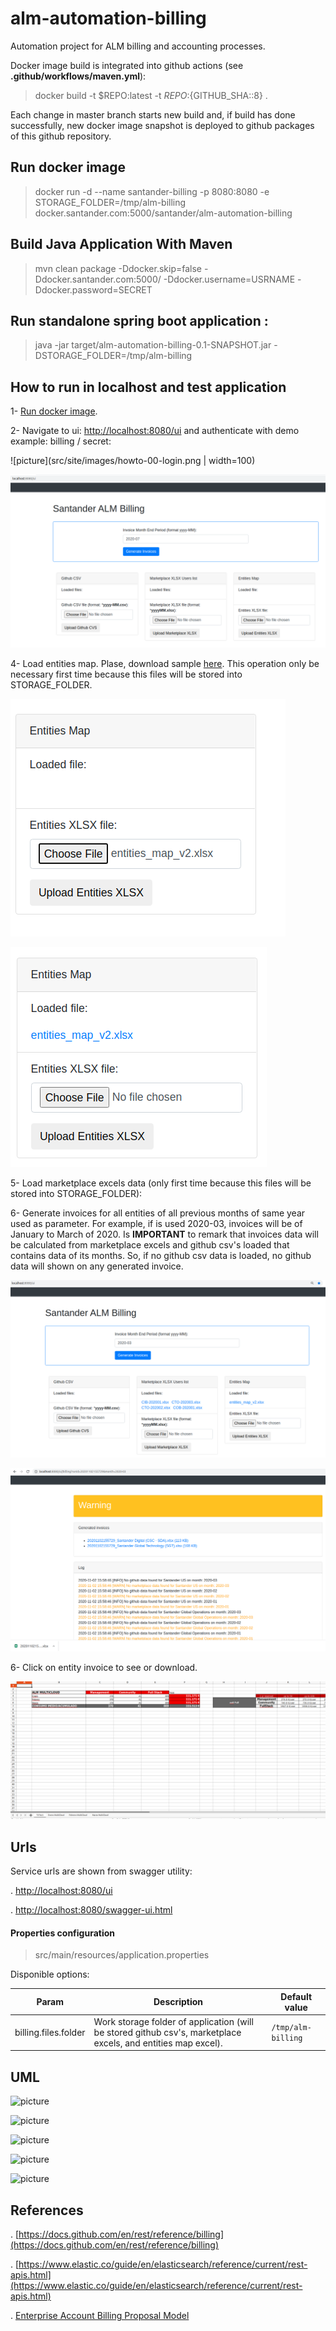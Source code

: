 # alm-automation-billing

Automation project for ALM billing and accounting processes.

Docker image build is integrated into github actions (see __.github/workflows/maven.yml__):

> docker build -t $REPO:latest -t $REPO:${GITHUB_SHA::8} .

Each change in master branch starts new build and, if build has done successfully, new docker image snapshot is deployed to github packages of this github repository.


## Run docker image

> docker run -d --name santander-billing -p 8080:8080 -e STORAGE_FOLDER=/tmp/alm-billing docker.santander.com:5000/santander/alm-automation-billing


## Build Java Application With Maven

> mvn clean package -Ddocker.skip=false -Ddocker.santander.com:5000/ -Ddocker.username=USRNAME -Ddocker.password=SECRET


## Run standalone spring boot application :

> java -jar target/alm-automation-billing-0.1-SNAPSHOT.jar -DSTORAGE_FOLDER=/tmp/alm-billing 


## How to run in localhost and test application

1- [Run docker image](#run-docker-image).

2- Navigate to ui: [http://localhost:8080/ui](http://localhost:8080/ui) and authenticate with demo example: billing / secret:

![picture](src/site/images/howto-00-login.png | width=100)

![picture](src/site/images/howto-01-first-start.png)


4- Load entities map. Plase, download sample [here](src/test/resources/storage/entities/entities_map_v2.xlsx). This operation only be necessary first time because this files will be stored into STORAGE_FOLDER.

![picture](src/site/images/howto-02-load-entities-1.png)

![picture](src/site/images/howto-02-load-entities-2.png)


5- Load marketplace excels data (only first time because this files will be stored into STORAGE_FOLDER):


6- Generate invoices for all entities of all previous months of same year used as parameter. For example, if is used 2020-03, invoices will be of January to March of 2020. 
Is  __IMPORTANT__  to remark that invoices data will be calculated from marketplace excels and github csv's loaded that contains data of its months. So, if no github csv data is loaded, no github data will shown on any generated invoice.

![picture](src/site/images/howto-03-run-1.png)

![picture](src/site/images/howto-03-run-2.png)


6- Click on entity invoice to see or download.

![picture](src/site/images/howto-03-run-3-excel.png)
	
	

## Urls

Service urls are shown from swagger utility:

. [http://localhost:8080/ui](http://localhost:8080/ui)

. [http://localhost:8080/swagger-ui.html](http://localhost:8080/swagger-ui.html)


#### Properties configuration

> src/main/resources/application.properties

Disponible options:

| Param                        | Description                                   | Default value                                            |
| -------------------------------- | -------------------------------------------- | ------------------------------------------------------------ |
| billing.files.folder      | Work storage folder of application (will be stored github csv's, marketplace excels, and entities map excel). | ``/tmp/alm-billing`` |
 


## UML


![picture](src/site/images/01-usecases.png)
 
 
![picture](src/site/images/31-deployment.png)


![picture](src/site/images/41-seq-generate-all.png)


![picture](src/site/images/42-seq-load-input-data.png)


![picture](src/site/images/43-seq-org-call.png)



## References

. [https://docs.github.com/en/rest/reference/billing](https://docs.github.com/en/rest/reference/billing) 

. [https://www.elastic.co/guide/en/elasticsearch/reference/current/rest-apis.html](https://www.elastic.co/guide/en/elasticsearch/reference/current/rest-apis.html)

. [Enterprise Account Billing Proposal Model](https://github.com/ALM-Multicloud-Assets/wiki-docs/wiki/Billing-model-proposals) 

